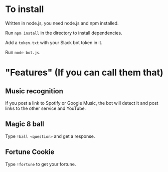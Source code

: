 # To install
Written in node.js, you need node.js and npm installed.

Run `npm install` in the directory to install dependencies.

Add a `token.txt` with your Slack bot token in it.

Run `node bot.js`.

# "Features" (If you can call them that)
## Music recognition
If you post a link to Spotify or Google Music, the bot will detect it and post links to the other service and YouTube.

## Magic 8 ball
Type `!ball <question>` and get a response.

## Fortune Cookie
Type `!fortune` to get your fortune.